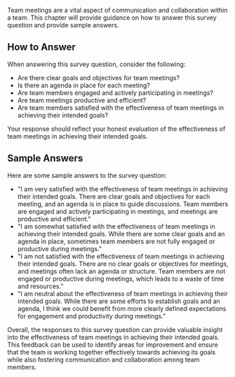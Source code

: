 

Team meetings are a vital aspect of communication and collaboration within a team. This chapter will provide guidance on how to answer this survey question and provide sample answers.

How to Answer
-------------

When answering this survey question, consider the following:

* Are there clear goals and objectives for team meetings?
* Is there an agenda in place for each meeting?
* Are team members engaged and actively participating in meetings?
* Are team meetings productive and efficient?
* Are team members satisfied with the effectiveness of team meetings in achieving their intended goals?

Your response should reflect your honest evaluation of the effectiveness of team meetings in achieving their intended goals.

Sample Answers
--------------

Here are some sample answers to the survey question:

* "I am very satisfied with the effectiveness of team meetings in achieving their intended goals. There are clear goals and objectives for each meeting, and an agenda is in place to guide discussions. Team members are engaged and actively participating in meetings, and meetings are productive and efficient."
* "I am somewhat satisfied with the effectiveness of team meetings in achieving their intended goals. While there are some clear goals and an agenda in place, sometimes team members are not fully engaged or productive during meetings."
* "I am not satisfied with the effectiveness of team meetings in achieving their intended goals. There are no clear goals or objectives for meetings, and meetings often lack an agenda or structure. Team members are not engaged or productive during meetings, which leads to a waste of time and resources."
* "I am neutral about the effectiveness of team meetings in achieving their intended goals. While there are some efforts to establish goals and an agenda, I think we could benefit from more clearly defined expectations for engagement and productivity during meetings."

Overall, the responses to this survey question can provide valuable insight into the effectiveness of team meetings in achieving their intended goals. This feedback can be used to identify areas for improvement and ensure that the team is working together effectively towards achieving its goals while also fostering communication and collaboration among team members.
